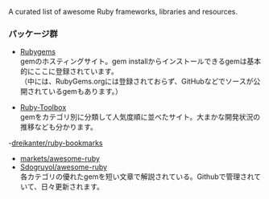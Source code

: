 A curated list of awesome Ruby frameworks, libraries and resources.  
  
### パッケージ群
  - [Rubygems](https://rubygems.org/)  
 gemのホスティングサイト。gem installからインストールできるgemは基本的にここに登録されています。  
（中には、RubyGems.orgには登録されておらず、GitHubなどでソースが公開されているgemもあります。）  
  
  - [Ruby-Toolbox](https://www.ruby-toolbox.com/categories)  
gemをカテゴリ別に分類して人気度順に並べたサイト。大まかな開発状況の推移なども分かります。  
  
  -[dreikanter/ruby-bookmarks](https://github.com/dreikanter/ruby-bookmarks)  
  - [markets/awesome-ruby](https://github.com/markets/awesome-ruby)  
  - [Sdogruyol/awesome-ruby](https://github.com/Sdogruyol/awesome-ruby)  
各カテゴリの優れたgemを短い文章で解説されている。Githubで管理されていて、日々更新されます。  

